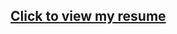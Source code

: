 ## [Click to view my resume](chrome-extension://efaidnbmnnnibpcajpcglclefindmkaj/https://nbviewer.org/github/LashaGoch/Resume/blob/b42384d7c29ede385a593667e6aa0adff9815dda/Lasha_Gochiashvili_resume.pdf)
